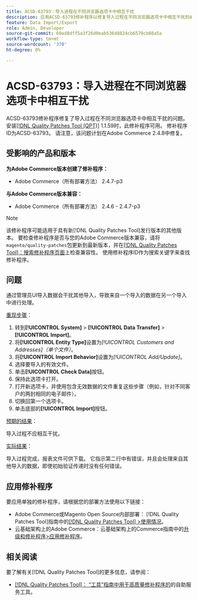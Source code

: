 ```yaml
---
title: ACSD-63793：导入进程在不同浏览器选项卡中相互干扰
description: 应用ACSD-63793修补程序以修复导入过程在不同浏览器选项卡中相互干扰的Adobe Commerce问题。
feature: Data Import/Export
role: Admin, Developer
source-git-commit: 60ad8dff5a3f26d0eab536d8824cb6579cb88a5a
workflow-type: tm+mt
source-wordcount: '370'
ht-degree: 0%

---
```



# ACSD-63793：导入进程在不同浏览器选项卡中相互干扰

ACSD-63793修补程序修复了导入过程在不同浏览器选项卡中相互干扰的问题。 安装[[!DNL Quality Patches Tool (QPT)]](/help/tools/quality-patches-tool/quality-patches-tool-to-self-serve-quality-patches.md) 1.1.59时，此修补程序可用。 修补程序ID为ACSD-63793。 请注意，该问题计划在Adobe Commerce 2.4.8中修复。

## 受影响的产品和版本

**为Adobe Commerce版本创建了修补程序：**

* Adobe Commerce（所有部署方法） 2.4.7-p3

**与Adobe Commerce版本兼容：**

* Adobe Commerce（所有部署方法） 2.4.6 - 2.4.7-p3

>[!NOTE]
>
>该修补程序可能适用于具有新[!DNL Quality Patches Tool]发行版本的其他版本。 要检查修补程序是否与您的Adobe Commerce版本兼容，请将`magento/quality-patches`包更新到最新版本，并在[[!DNL Quality Patches Tool]：搜索修补程序页面](https://experienceleague.adobe.com/tools/commerce-quality-patches/index.html)上检查兼容性。 使用修补程序ID作为搜索关键字来查找修补程序。

## 问题

通过管理员UI导入数据会干扰其他导入，导致来自一个导入的数据在另一个导入中进行处理。

<u>重现步骤</u>：

1. 转到&#x200B;**[!UICONTROL System]** > **[!UICONTROL Data Transfer]** > **[!UICONTROL Import]**。
1. 将&#x200B;**[!UICONTROL Entity Type]**&#x200B;设置为&#x200B;*[!UICONTROL Customers and Addresses]（单个文件）*。
1. 将&#x200B;**[!UICONTROL Import Behavior]**&#x200B;设置为&#x200B;*[!UICONTROL Add/Update]*。
1. 选择要导入的有效文件。
1. 单击&#x200B;**[!UICONTROL Check Data]**&#x200B;按钮。
1. 保持此选项卡打开。
1. 打开新选项卡，并使用包含无效数据的文件重复这些步骤（例如，针对不同客户的两封相同的电子邮件）。
1. 切换回第一个选项卡。
1. 单击底部的&#x200B;**[!UICONTROL Import]**&#x200B;按钮。

<u>预期的结果</u>：

导入过程不应相互干扰。

<u>实际结果</u>：

导入过程完成，报表文件可供下载。 它指示第二行中有错误，并且会处理来自其他导入的数据，即使初始验证传递时没有任何错误。

## 应用修补程序

要应用单独的修补程序，请根据您的部署方法使用以下链接：

* Adobe Commerce或Magento Open Source内部部署： [!DNL Quality Patches Tool]指南中的[[!DNL Quality Patches Tool] >使用情况](/help/tools/quality-patches-tool/usage.md)。
* 云基础架构上的Adobe Commerce：云基础架构上的Commerce指南中的[升级和修补程序>应用修补程序](https://experienceleague.adobe.com/docs/commerce-cloud-service/user-guide/develop/upgrade/apply-patches.html)。

## 相关阅读

要了解有关[!DNL Quality Patches Tool]的更多信息，请参阅：

* [[!DNL Quality Patches Tool]： “工具”指南中用于高质量修补程序的](/help/tools/quality-patches-tool/quality-patches-tool-to-self-serve-quality-patches.md)的自助服务工具。
